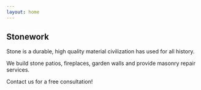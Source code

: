 ```yaml
---
layout: home
---
```


## Stonework

Stone is a durable, high quality material civilization has used for all history.

We build stone patios, fireplaces, garden walls and provide masonry repair services.

Contact us for a free consultation!
